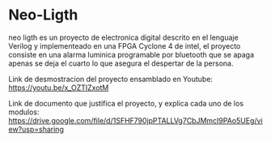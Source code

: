 # Neo-Ligth
neo ligth es un proyecto de electronica digital descrito en el lenguaje Verilog y implementeado en una FPGA Cyclone 4 de intel, 
el proyecto consiste en una alarma luminica programable por bluetooth que se apaga apenas se deja el cuarto lo que asegura el despertar de la persona.

Link de desmostracion del proyecto ensamblado en Youtube: https://youtu.be/x_OZTIZxotM

Link de documento que justifica el proyecto, y explica cada uno de los modulos:  https://drive.google.com/file/d/1SFHF790jpPTALLVg7CbJMmcI9PAo5UEg/view?usp=sharing
